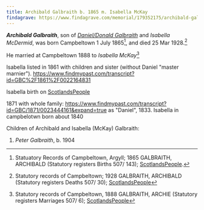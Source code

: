 ```yaml
---
title: Archibald Galbraith b. 1865 m. Isabella McKay
findagrave: https://www.findagrave.com/memorial/179352175/archibald-galbraith
---
```

***Archibald Galbraith***, son of *[Daniel/Donald Galbraith](galbraith-donald-1831-isabella-mcdermid.md)* and *Isabella McDermid*,
was born Campbeltown 1 July 1865[^birth],
and died 25 Mar 1928.[^death]

He married at Campbeltown 1888 to *Isabella McKay*[^isabella-marriage]

Isabella listed in 1861 with children and sister (without Daniel "master marnier").  https://www.findmypast.com/transcript?id=GBC%2F1861%2F0022164831

Isabella birth on [ScotlandsPeople](https://www.scotlandspeople.gov.uk/record-results?search_type=people&event=%28B%20OR%20C%20OR%20S%29&record_type%5B0%5D=opr_births&church_type=Old%20Parish%20Registers&dl_cat=church&dl_rec=church-births-baptisms&surname=mcd&surname_so=starts&forename=isa&forename_so=starts&sex=F&from_year=1839&to_year=1839&parent_names_so=exact&parent_name_two_so=exact&record=Church%20of%20Scotland%20%28old%20parish%20registers%29%20Roman%20Catholic%20Church%20Other%20churches&rd_real_name%5B0%5D=CAMPBELTOWN%20%28LANDWARD%29%20OR%20CAMPBELTOWN%20%28BURGH%29%20OR%20CAMPBELTOWN&rd_display_name%5B0%5D=CAMPBELTOWN%20%28LANDWARD%29%7CCAMPBELTOWN%20%28BURGH%29%7CCAMPBELTOWN_CAMPBELTOWN&rd_label%5B0%5D=CAMPBELTOWN&rd_name%5B0%5D=CAMPBELTOWN%20%2ALANDWARD%2A%20OR%20CAMPBELTOWN%20%2ABURGH%2A%20OR%20CAMPBELTOWN)

1871 with whole family: https://www.findmypast.com/transcript?id=GBC/1871/0023444161&expand=true  as "Daniel", 1833.  Isabella in campbelotwn born about 1840

Children of Archibald and Isabella (McKay) Galbraith:

1. *Peter Galbraith*, b. 1904

[^birth]: Statuatory Records of Campbeltown, Argyll; 1865 GALBRAITH, ARCHIBALD (Statutory registers Births 507/ 143); [ScotlandsPeople](https://www.scotlandspeople.gov.uk/view-image/nrs_stat_births/39836164).

[^death]: Statutory records of Campbeltown; 1928 GALBRAITH, ARCHIBALD (Statutory registers Deaths 507/ 30); [ScotlandsPeople](https://www.scotlandspeople.gov.uk/view-image/nrs_stat_deaths/8122346)

[^burial]: Find a Grave, database and images (https://www.findagrave.com/memorial/179352175/archibald-galbraith : accessed 30 June 2022), memorial page for Archibald Galbraith (1866–25 Mar 1928), Find a Grave Memorial ID 179352175, citing Kilkerran Cemetery, Campbeltown, Argyll and Bute, Scotland ; Maintained by Pixturmn (contributor 47729036) .

[^isabella-marriage]: Statutory records of Campbeltown, 1888 GALBRAITH, ARCHIE (Statutory registers Marriages 507/ 6); [ScotlandsPeople](https://www.scotlandspeople.gov.uk/view-image/nrs_stat_marriages/13550822)
